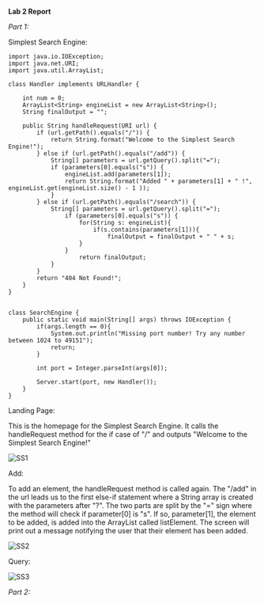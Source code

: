 __Lab 2 Report__

*Part 1:*

Simplest Search Engine: 

```
import java.io.IOException;
import java.net.URI;
import java.util.ArrayList;

class Handler implements URLHandler {
   
    int num = 0;
    ArrayList<String> engineList = new ArrayList<String>();
    String finalOutput = "";

    public String handleRequest(URI url) {
        if (url.getPath().equals("/")) {
            return String.format("Welcome to the Simplest Search Engine!");
        } else if (url.getPath().equals("/add")) {
            String[] parameters = url.getQuery().split("=");
            if (parameters[0].equals("s")) {
                engineList.add(parameters[1]);
                return String.format("Added " + parameters[1] + " !", engineList.get(engineList.size() - 1 ));
            }   
        } else if (url.getPath().equals("/search")) {
            String[] parameters = url.getQuery().split("=");
                if (parameters[0].equals("s")) {
                    for(String s: engineList){
                        if(s.contains(parameters[1])){
                            finalOutput = finalOutput + " " + s;
                    }
                }
                    return finalOutput;
            }
        }
        return "404 Not Found!";
    }
}


class SearchEngine {
    public static void main(String[] args) throws IOException {
        if(args.length == 0){
            System.out.println("Missing port number! Try any number between 1024 to 49151");
            return;
        }

        int port = Integer.parseInt(args[0]);

        Server.start(port, new Handler());
    }
}
```

Landing Page:

This is the homepage for the Simplest Search Engine. It calls the handleRequest method for the if case of "/" and outputs "Welcome to the Simplest Search Engine!"

![SS1](https://lh3.googleusercontent.com/drive-viewer/AJc5JmQeJz1S8yD9PJ_I_oWdYVvVIY9Fsl6KkaPM0wjNUWpvJuw9Bd87eUpNF05ycYIiU89hNMW5lmLIkCI6EVM4gUqqtuRZ6w=w1920-h901)

Add:

To add an element, the handleRequest method is called again. The "/add" in the url leads us to the first else-if statement where a String array is created with the parameters after "?". The two parts are split by the "=" sign where the method will check if parameter[0] is "s". If so, parameter[1], the element to be added, is added into the ArrayList called listElement. The screen will print out a message notifying the user that their element has been added.

![SS2](https://lh3.googleusercontent.com/drive-viewer/AJc5JmR70wCYwj4Ls2sXCgxYoPLpGlcvtvqkOUXj4PIVj6lbQb4dAeGjqv467M31PkIMb9V24QHanjD6HXEg7g-wL3oEg3mXkA=w1920-h901)

Query:

![SS3](https://lh3.googleusercontent.com/drive-viewer/AJc5JmQQlvExvXcIAan3mIVYSsW7UJ_e7IY5TqF1IT_DQOW6tBDhGnxVdV3-hjb8vqNbRp7cE0FGDpqqgjj8m6eoSYOGoRR0=w1920-h901)

*Part 2:*


